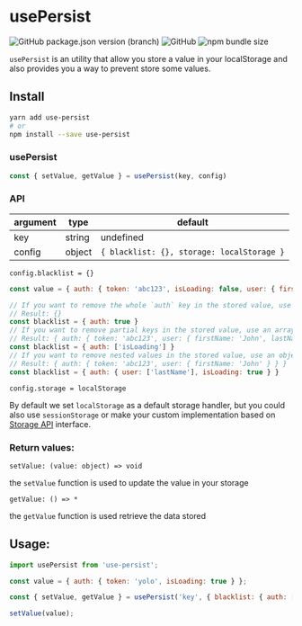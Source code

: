 # usePersist

![GitHub package.json version (branch)](https://img.shields.io/github/package-json/v/maximux13/use-persist/master.svg?style=popout)
![GitHub](https://img.shields.io/github/license/maximux13/use-persist.svg?style=popout)
![npm bundle size](https://img.shields.io/bundlephobia/minzip/use-persist.svg?style=popout)

`usePersist` is an utility that allow you store a value in your localStorage and also provides you a way to prevent store some values.

## Install

```bash
yarn add use-persist
# or
npm install --save use-persist
```

### usePersist

```js
const { setValue, getValue } = usePersist(key, config)
```

### API

| argument | type | default
|----------|------|--------|
| key | string | undefined |
| config | object | `{ blacklist: {}, storage: localStorage }` |

`config.blacklist = {}`

```js
const value = { auth: { token: 'abc123', isLoading: false, user: { firstName: 'John', lastName: 'Doe' } } }

// If you want to remove the whole `auth` key in the stored value, use `key: true` syntax
// Result: {}
const blacklist = { auth: true }
// If you want to remove partial keys in the stored value, use an array with the list of keys to remove `key: [string, [...string]]`
// Result: { auth: { token: 'abc123', user: { firstName: 'John', lastName: 'Doe' } } }
const blacklist = { auth: ['isLoading'] }
// If you want to remove nested values in the stored value, use an object syntax
// Result: { auth: { token: 'abc123', user: { firstName: 'John' } } }
const blacklist = { auth: { user: ['lastName'], isLoading: true } }
```

`config.storage = localStorage`

By default we set `localStorage` as a default storage handler, but you could also use `sessionStorage` or make your custom implementation based on [Storage API](https://developer.mozilla.org/en-US/docs/Web/API/Storage) interface.

### Return values:

`setValue: (value: object) => void`

the `setValue` function is used to update the value in your storage

`getValue: () => *`

the `getValue` function is used retrieve the data stored

## Usage:

```js
import usePersist from 'use-persist';

const value = { auth: { token: 'yolo', isLoading: true } };

const { setValue, getValue } = usePersist('key', { blacklist: { auth: ['isLoading'] } });

setValue(value);
```
